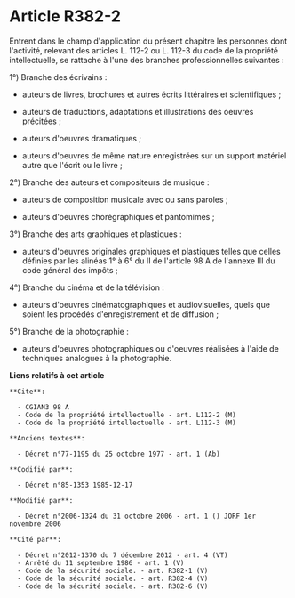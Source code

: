 # Article R382-2

Entrent dans le champ d'application du présent chapitre les personnes dont l'activité, relevant des articles L. 112-2 ou L.
112-3 du code de la propriété intellectuelle, se rattache à l'une des branches professionnelles suivantes :

1°) Branche des écrivains :

- auteurs de livres, brochures et autres écrits littéraires et scientifiques ;

- auteurs de traductions, adaptations et illustrations des oeuvres précitées ;

- auteurs d'oeuvres dramatiques ;

- auteurs d'oeuvres de même nature enregistrées sur un support matériel autre que l'écrit ou le livre ;

2°) Branche des auteurs et compositeurs de musique :

- auteurs de composition musicale avec ou sans paroles ;

- auteurs d'oeuvres chorégraphiques et pantomimes ;

3°) Branche des arts graphiques et plastiques :

- auteurs d'oeuvres originales graphiques et plastiques telles que celles définies par les alinéas 1° à 6° du II de l'article
98 A de l'annexe III du code général des impôts ;

4°) Branche du cinéma et de la télévision :

- auteurs d'oeuvres cinématographiques et audiovisuelles, quels que soient les procédés d'enregistrement et de diffusion ;

5°) Branche de la photographie :

- auteurs d'oeuvres photographiques ou d'oeuvres réalisées à l'aide de techniques analogues à la photographie.

**Liens relatifs à cet article**

	**Cite**:

	  - CGIAN3 98 A
	  - Code de la propriété intellectuelle - art. L112-2 (M)
	  - Code de la propriété intellectuelle - art. L112-3 (M)

	**Anciens textes**:

	  - Décret n°77-1195 du 25 octobre 1977 - art. 1 (Ab)

	**Codifié par**:

	  - Décret n°85-1353 1985-12-17

	**Modifié par**:

	  - Décret n°2006-1324 du 31 octobre 2006 - art. 1 () JORF 1er novembre 2006

	**Cité par**:

	  - Décret n°2012-1370 du 7 décembre 2012 - art. 4 (VT)
	  - Arrêté du 11 septembre 1986 - art. 1 (V)
	  - Code de la sécurité sociale. - art. R382-1 (V)
	  - Code de la sécurité sociale. - art. R382-4 (V)
	  - Code de la sécurité sociale. - art. R382-6 (V)

